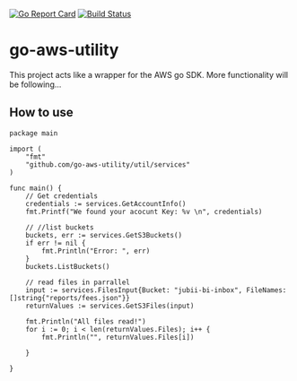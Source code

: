 [![Go Report Card](https://goreportcard.com/badge/github.com/emilhein/go-aws-utility)](https://goreportcard.com/report/github.com/emilhein/go-aws-utility)
[![Build Status](https://travis-ci.org/emilhein/go-aws-utility.svg?branch=master)](https://travis-ci.org/emilhein/go-aws-utility)

# go-aws-utility

This project acts like a wrapper for the AWS go SDK.
More functionality will be following...

## How to use

```
package main

import (
	"fmt"
	"github.com/go-aws-utility/util/services"
)

func main() {
	// Get credentials
	credentials := services.GetAccountInfo()
	fmt.Printf("We found your acocunt Key: %v \n", credentials)

	// //list buckets
	buckets, err := services.GetS3Buckets()
	if err != nil {
		fmt.Println("Error: ", err)
	}
	buckets.ListBuckets()

	// read files in parrallel
	input := services.FilesInput{Bucket: "jubii-bi-inbox", FileNames: []string{"reports/fees.json"}}
	returnValues := services.GetS3Files(input)

	fmt.Println("All files read!")
	for i := 0; i < len(returnValues.Files); i++ {
		fmt.Println("", returnValues.Files[i])

	}

}


```
